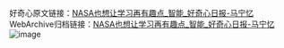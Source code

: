好奇心原文链接：[NASA也想让学习再有趣点_智能_好奇心日报-马宁忆](https://www.qdaily.com/articles/78.html)
WebArchive归档链接：[NASA也想让学习再有趣点_智能_好奇心日报-马宁忆](http://web.archive.org/web/20170904212550/http://www.qdaily.com/articles/78.html)
![image](http://ww3.sinaimg.cn/large/007d5XDply1g3v3x3rfhrj30u02z01kx)
